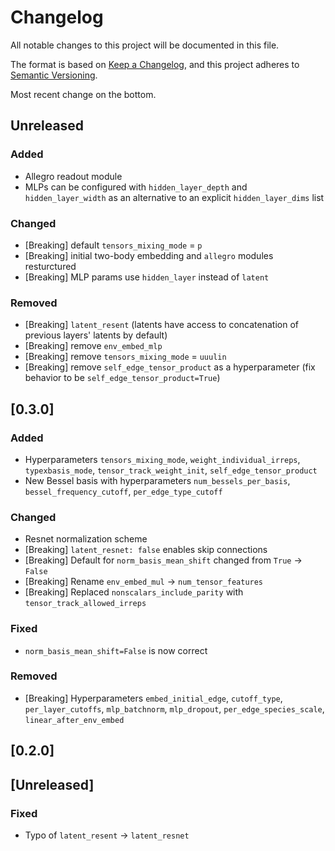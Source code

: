 # Changelog
All notable changes to this project will be documented in this file.

The format is based on [Keep a Changelog](https://keepachangelog.com/en/1.0.0/),
and this project adheres to [Semantic Versioning](https://semver.org/spec/v2.0.0.html).

Most recent change on the bottom.

## Unreleased

### Added
- Allegro readout module
- MLPs can be configured with `hidden_layer_depth` and `hidden_layer_width` as an alternative to an explicit `hidden_layer_dims` list

### Changed
- [Breaking] default `tensors_mixing_mode` = `p`
- [Breaking] initial two-body embedding and `allegro` modules resturctured
- [Breaking] MLP params use `hidden_layer` instead of `latent`

### Removed
- [Breaking] `latent_resent` (latents have access to concatenation of previous layers' latents by default)
- [Breaking] remove `env_embed_mlp`
- [Breaking] remove `tensors_mixing_mode` = `uuulin`
- [Breaking] remove `self_edge_tensor_product` as a hyperparameter (fix behavior to be `self_edge_tensor_product=True`)

## [0.3.0]
### Added
- Hyperparameters `tensors_mixing_mode`, `weight_individual_irreps`, `typexbasis_mode`, `tensor_track_weight_init`, `self_edge_tensor_product`
- New Bessel basis with hyperparameters `num_bessels_per_basis`, `bessel_frequency_cutoff`, `per_edge_type_cutoff`

### Changed
- Resnet normalization scheme
- [Breaking] `latent_resnet: false` enables skip connections
- [Breaking] Default for `norm_basis_mean_shift` changed from `True` -> `False`
- [Breaking] Rename `env_embed_mul` -> `num_tensor_features`
- [Breaking] Replaced `nonscalars_include_parity` with `tensor_track_allowed_irreps`

### Fixed
- `norm_basis_mean_shift=False` is now correct

### Removed
- [Breaking] Hyperparameters `embed_initial_edge`, `cutoff_type`, `per_layer_cutoffs`, `mlp_batchnorm`, `mlp_dropout`, `per_edge_species_scale`, `linear_after_env_embed`

## [0.2.0]

## [Unreleased]

### Fixed
- Typo of `latent_resent` -> `latent_resnet`